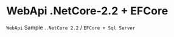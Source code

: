# WebApi .NetCore-2.2 + EFCore
```WebApi``` Sample .```.NetCore 2.2``` / ```EFCore + Sql Server``` 

